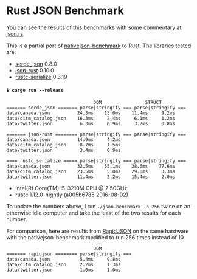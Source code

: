 # Rust JSON Benchmark

You can see the results of this benchmarks with some commentary at [json.rs](http://json.rs).

This is a partial port of
[nativejson-benchmark](https://github.com/miloyip/nativejson-benchmark)
to Rust. The libraries tested are:

- [serde\_json](https://github.com/serde-rs/json) 0.8.0
- [json-rust](https://github.com/maciejhirsz/json-rust) 0.10.0
- [rustc-serialize](https://github.com/rust-lang-nursery/rustc-serialize) 0.3.19

#### `$ cargo run --release`

```
                                DOM                STRUCT
======= serde_json ======= parse|stringify === parse|stringify ===
data/canada.json          24.3ms    15.0ms    11.4ms     9.2ms
data/citm_catalog.json    16.3ms     2.4ms     6.1ms     1.2ms
data/twitter.json          6.3ms     0.9ms     3.2ms     0.8ms

======= json-rust ======== parse|stringify === parse|stringify ===
data/canada.json          14.9ms     4.2ms
data/citm_catalog.json     8.7ms     1.5ms
data/twitter.json          3.4ms     0.9ms

==== rustc_serialize ===== parse|stringify === parse|stringify ===
data/canada.json          32.5ms    55.1ms    38.6ms    77.6ms
data/citm_catalog.json    23.5ms     5.0ms    29.0ms     3.3ms
data/twitter.json         11.4ms     2.2ms    15.4ms     2.0ms
```

- Intel(R) Core(TM) i5-3210M CPU @ 2.50GHz
- rustc 1.12.0-nightly (a005b6785 2016-08-02)

To update the numbers above, I run `./json-benchmark -n 256` twice on an
otherwise idle computer and take the least of the two results for each number.

For comparison, here are results from
[RapidJSON](https://github.com/miloyip/rapidjson) on the same hardware with the
nativejson-benchmark modified to run 256 times instead of 10.

```
                                DOM
======= rapidjson ======== parse|stringify ===
data/canada.json           5.4ms     9.8ms
data/citm_catalog.json     2.2ms     1.3ms
data/twitter.json          1.0ms     1.0ms
```
